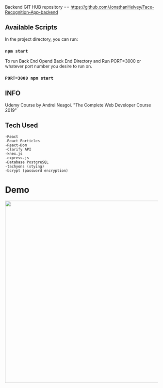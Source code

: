 Backend GIT HUB repository == https://github.com/JonathanHelvey/Face-Recognition-App-backend


## Available Scripts

In the project directory, you can run:

### `npm start`

To run Back End
Opend Back End Directory and Run PORT=3000 or whatever port number you desire to run on.

### `PORT=3000 npm start`

## INFO
Udemy Course by Andrei Neagoi. "The Complete Web Developer Course 2019"

## Tech Used

```
-React
-React Particles
-React-Dom
-Clarify API
-knex.js
-express.js
-Database PostgreSQL
-tachyons (stying)
-bcrypt (password encryption)
```
# Demo

<img src="smartbrain.gif" data-canonical-src="smartbrain.gif" width="800" height="600" />
